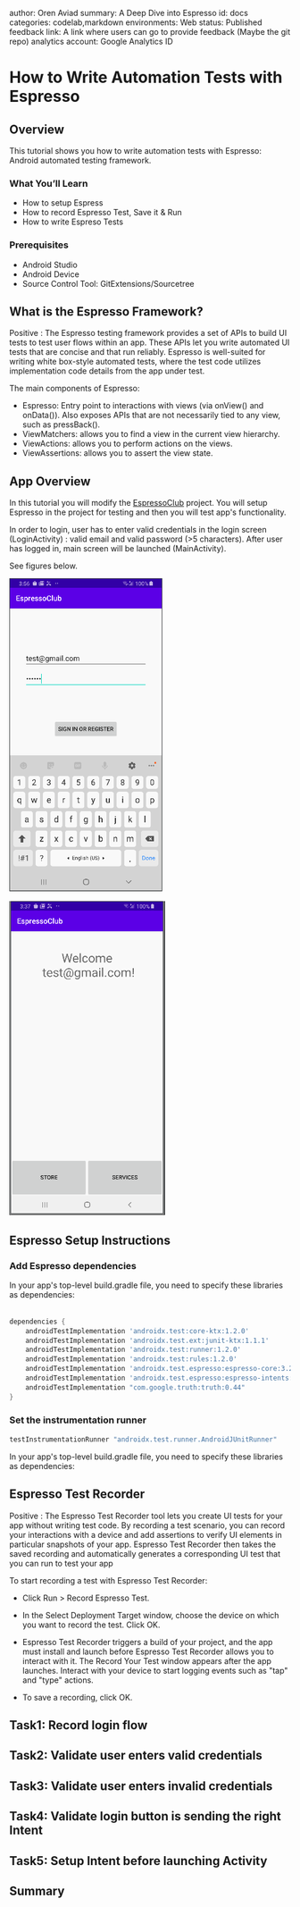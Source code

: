 author: Oren Aviad
summary: A Deep Dive into Espresso
id: docs
categories: codelab,markdown
environments: Web
status: Published
feedback link: A link where users can go to provide feedback (Maybe the git repo)
analytics account: Google Analytics ID

# How to Write Automation Tests with Espresso

## Overview

This tutorial shows you how to write automation tests with Espresso: Android automated testing framework.

### What You’ll Learn 
- How to setup Espress
- How to record Espresso Test, Save it & Run
- How to write Espreso Tests

### Prerequisites 
* Android Studio
* Android Device
* Source Control Tool: GitExtensions/Sourcetree

## What is the Espresso Framework?

Positive
: The Espresso testing framework provides a set of APIs to build UI tests to test user flows within an app. These APIs let you write automated UI tests that are concise and that run reliably. Espresso is well-suited for writing white box-style automated tests, where the test code utilizes implementation code details from the app under test.

The main components of Espresso:
* Espresso: Entry point to interactions with views (via onView() and onData()). Also exposes APIs that are not necessarily tied to any view, such as pressBack().
* ViewMatchers:  allows you to find a view in the current view hierarchy.
* ViewActions: allows you to perform actions on the views.
* ViewAssertions: allows you to assert the view state.

## App Overview

In this tutorial you will modify the [EspressoClub](https://github.com/oaviad/espressoClub) project. 
You will setup Espresso in the project for testing and then you will test app's functionality.

In order to login, user has to enter valid credentials in the login screen (LoginActivity) : valid email and valid password (>5 characters).
After user has logged in, main screen will be launched (MainActivity).

See figures below. 

![](assets/login_activity.png) 

![](assets/main_activity.png)

## Espresso Setup Instructions

### Add Espresso dependencies

In your app's top-level build.gradle file, you need to specify these libraries as dependencies:

``` gradle

dependencies {
    androidTestImplementation 'androidx.test:core-ktx:1.2.0'
    androidTestImplementation 'androidx.test.ext:junit-ktx:1.1.1'
    androidTestImplementation 'androidx.test:runner:1.2.0'
    androidTestImplementation 'androidx.test:rules:1.2.0'
    androidTestImplementation 'androidx.test.espresso:espresso-core:3.2.0'
    androidTestImplementation 'androidx.test.espresso:espresso-intents:3.2.0'
    androidTestImplementation "com.google.truth:truth:0.44"
}
```

### Set the instrumentation runner

``` gradle
testInstrumentationRunner "androidx.test.runner.AndroidJUnitRunner"
```

In your app's top-level build.gradle file, you need to specify these libraries as dependencies:

## Espresso Test Recorder

Positive
: The Espresso Test Recorder tool lets you create UI tests for your app without writing test code. By recording a test scenario, you can record your interactions with a device and add assertions to verify UI elements in particular snapshots of your app. Espresso Test Recorder then takes the saved recording and automatically generates a corresponding UI test that you 
can run to test your app

To start recording a test with Espresso Test Recorder:

* Click Run > Record Espresso Test.

* In the Select Deployment Target window, choose the device on which you want to record the test. Click OK.

* Espresso Test Recorder triggers a build of your project, and the app must install and launch before Espresso Test Recorder allows you to interact with it. The Record Your Test window appears after the app launches. Interact with your device to start logging events such as "tap" and "type" actions.

* To save a recording, click OK.

## Task1: Record login flow

## Task2: Validate user enters valid credentials

## Task3: Validate user enters invalid credentials

## Task4: Validate login button is sending the right Intent

## Task5: Setup Intent before launching Activity

## Summary

